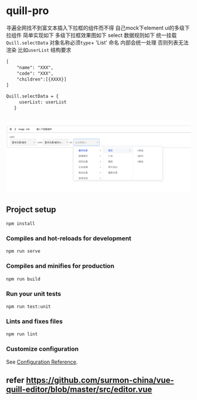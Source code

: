 # quill-pro
 寻遍全网找不到富文本插入下拉框的组件而不得
 自己mock下element ui的多级下拉组件 简单实现如下
 多级下拉框效果图如下
 select 数据规则如下
 统一挂载 `Quill.selectData` 对象名称必须`type`+ 'List' 命名
 内部会统一处理 否则列表无法渲染 比如`userList`
 结构要求
 ```
 [
     "name": "XXX",
     "code": "XXX",
     "children":[{XXXX}]
 ]
 ```
 ```
 Quill.selectData = {
      userList: userList
    }
    
 ```
![image](https://github.com/bigcui/quill-pro/raw/main/src/assets/select.png)
## Project setup
```
npm install
```

### Compiles and hot-reloads for development
```
npm run serve
```

### Compiles and minifies for production
```
npm run build
```

### Run your unit tests
```
npm run test:unit
```

### Lints and fixes files
```
npm run lint
```

### Customize configuration
See [Configuration Reference](https://cli.vuejs.org/config/).

## refer  https://github.com/surmon-china/vue-quill-editor/blob/master/src/editor.vue